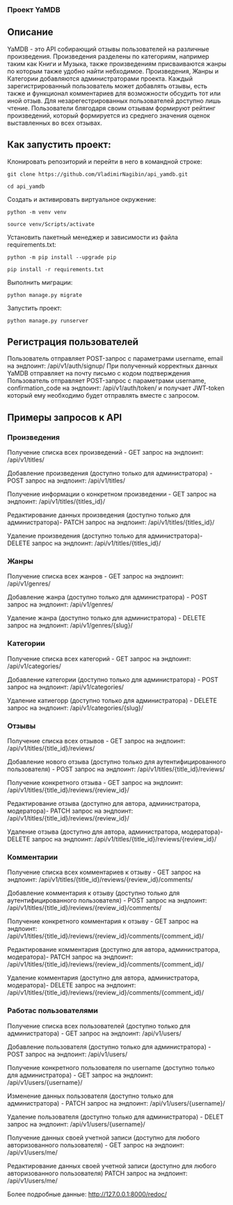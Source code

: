 ### Проект YaMDB

## Описание
YaMDB - это API собирающий отзывы пользователей на различные произведения. Произведения разделены по категориям, например таким как Книги и Музыка, также произведениям присваиваются жанры по которым также удобно найти небходимое. Произведения, Жанры и Категории добавляются администраторами проекта. Каждый зарегистрированный пользователь может добавлять отзывы, есть также и функционал комментариев для возможности обсудить тот или иной отзыв. Для незарегестрированных пользователей доступно лишь чтение. Пользователи блягодаря своим отзывам формируют рейтинг произведений, который формируется из среднего значения оценок выставленных во всех отзывах.


## Как запустить проект:

Клонировать репозиторий и перейти в него в командной строке:

```
git clone https://github.com/VladimirNagibin/api_yamdb.git
```

```
cd api_yamdb
```

Cоздать и активировать виртуальное окружение:

```
python -m venv venv
```

```
source venv/Scripts/activate
```

Установить пакетный менеджер и зависимости из файла requirements.txt:

```
python -m pip install --upgrade pip
```

```
pip install -r requirements.txt
```

Выполнить миграции:

```
python manage.py migrate
```

Запустить проект:

```
python manage.py runserver
```

## Регистрация пользователей
Пользователь отправляет POST-запрос с параметрами username, email на эндпоинт: /api/v1/auth/signup/
При полученный корректных данных YaMDB отправляет на почту письмо с кодом подтверждения
Пользователь отправляет POST-запрос с параметрами username, confirmation_code на эндпоинт: /api/v1/auth/token/ и получает JWT-token который ему необходимо будет отправлять вместе с запросом.

## Примеры запросов к API

### Произведения
Получение списка всех произведений - GET запрос на эндпоинт: /api/v1/titles/

Добавление произведения (доступно только для администратора) - POST запрос на эндпоинт: /api/v1/titles/ 

Получение информации о конкретном произведении - GET запрос на эндпоинт: /api/v1/titles/{titles_id}/ 

Редактирование данных произведения (доступно только для администратора)- PATCH запрос на эндпоинт: /api/v1/titles/{titles_id}/ 

Удаление произведения (доступно только для администратора)- DELETE запрос на эндпоинт: /api/v1/titles/{titles_id}/ 

### Жанры
Получение списка всех жанров - GET запрос на эндпоинт: /api/v1/genres/

Добавление жанра (доступно только для администратора) - POST запрос на эндпоинт: /api/v1/genres/

Удаление жанра (доступно только для администратора) - DELETE запрос на эндпоинт: /api/v1/genres/{slug}/

### Категории
Получение списка всех категорий - GET запрос на эндпоинт: /api/v1/categories/

Добавление категории (доступно только для администратора) - POST запрос на эндпоинт: /api/v1/categories/

Удаление катиегорр (доступно только для администратора) - DELETE запрос на эндпоинт: /api/v1/categories/{slug}/

### Отзывы
Получение списка всех отзывов - GET запрос на эндпоинт: /api/v1/titles/{title_id}/reviews/

Добавление нового отзыва (доступно только для аутентифицированного пользователя) - POST запрос на эндпоинт: /api/v1/titles/{title_id}/reviews/

Получение конкретного отзыва - GET запрос на эндпоинт: /api/v1/titles/{title_id}/reviews/{review_id}/

Редактирование отзыва (доступно для автора, администратора, модератора)- PATCH запрос на эндпоинт: /api/v1/titles/{title_id}/reviews/{review_id}/

Удаление отзыва (доступно для автора, администратора, модератора)- DELETE запрос на эндпоинт: /api/v1/titles/{title_id}/reviews/{review_id}/

### Комментарии
Получение списка всех комментариев к отзыву - GET запрос на эндпоинт: /api/v1/titles/{title_id}/reviews/{review_id}/comments/

Добавление комментария к отзыву (доступно только для аутентифицированного пользователя) - POST запрос на эндпоинт: /api/v1/titles/{title_id}/reviews/{review_id}/comments/

Получение конкретного комментария к отзыву - GET запрос на эндпоинт: /api/v1/titles/{title_id}/reviews/{review_id}/comments/{comment_id}/

Редактирование комментария (доступно для автора, администратора, модератора)- PATCH запрос на эндпоинт: /api/v1/titles/{title_id}/reviews/{review_id}/comments/{comment_id}/

Удаление комментария (доступно для автора, администратора, модератора)- DELETE запрос на эндпоинт: /api/v1/titles/{title_id}/reviews/{review_id}/comments/{comment_id}/

### Работас пользователями
Получение списка всех пользователей (доступно только для администратора) - GET запрос на эндпоинт: /api/v1/users/

Добавление пользователя (доступно только для администратора) - POST запрос на эндпоинт: /api/v1/users/

Получение конкретного пользователя по username (доступно только для администратора) - GET запрос на эндпоинт: /api/v1/users/{username}/

Изменение данных пользователя (доступно только для администратора) - PATCH запрос на эндпоинт: /api/v1/users/{username}/

Удаление пользователя (доступно только для администратора) - DELET запрос на эндпоинт: /api/v1/users/{username}/

Получение данных своей учетной записи (доступно для любого авторизованного пользователя) - GET запрос на эндпоинт: /api/v1/users/me/

Редактирование данных своей учетной записи (доступно для любого авторизованного пользователя) PATCH запрос на эндпоинт: /api/v1/users/me/

Более подробные данные: http://127.0.0.1:8000/redoc/